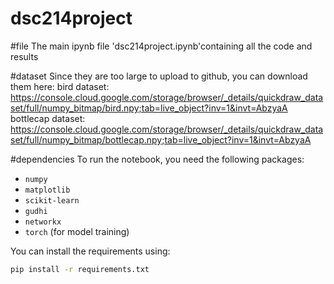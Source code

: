 # dsc214project

#file
The main ipynb file 'dsc214project.ipynb'containing all the code and results


#dataset
Since they are too large to upload to github, you can download them here:
bird dataset: 
https://console.cloud.google.com/storage/browser/_details/quickdraw_dataset/full/numpy_bitmap/bird.npy;tab=live_object?inv=1&invt=AbzyaA
bottlecap dataset: https://console.cloud.google.com/storage/browser/_details/quickdraw_dataset/full/numpy_bitmap/bottlecap.npy;tab=live_object?inv=1&invt=AbzyaA


#dependencies
To run the notebook, you need the following packages:
- `numpy`
- `matplotlib`
- `scikit-learn`
- `gudhi`
- `networkx`
- `torch` (for model training)

You can install the requirements using:
```bash
pip install -r requirements.txt





